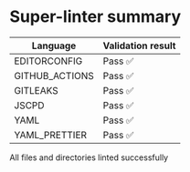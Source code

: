 # Super-linter summary

| Language       | Validation result |
| -------------- | ----------------- |
| EDITORCONFIG   | Pass ✅           |
| GITHUB_ACTIONS | Pass ✅           |
| GITLEAKS       | Pass ✅           |
| JSCPD          | Pass ✅           |
| YAML           | Pass ✅           |
| YAML_PRETTIER  | Pass ✅           |

All files and directories linted successfully
